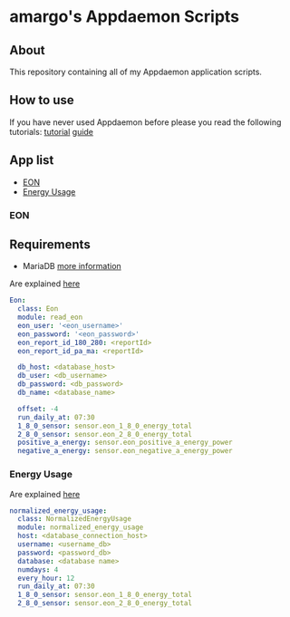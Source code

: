 # amargo's Appdaemon Scripts

## About

This repository containing all of my Appdaemon application scripts.

## How to use

If you have never used Appdaemon before please you read the following tutorials:
[tutorial](https://appdaemon.readthedocs.io/en/latest/HASS_TUTORIAL.html)
[guide](https://appdaemon.readthedocs.io/en/latest/APPGUIDE.html)

## App list

* [EON](#eon)
* [Energy Usage](#normalized_energy_usage)

### EON

## Requirements 
* MariaDB [more information](https://github.com/home-assistant/addons/blob/master/mariadb/DOCS.md)

Are explained [here](eon/README.md)

```yaml
Eon:
  class: Eon
  module: read_eon
  eon_user: '<eon_username>'
  eon_password: '<eon_password>'
  eon_report_id_180_280: <reportId>
  eon_report_id_pa_ma: <reportId>  

  db_host: <database_host>
  db_user: <db_username>
  db_password: <db_password>
  db_name: <database_name>

  offset: -4
  run_daily_at: 07:30
  1_8_0_sensor: sensor.eon_1_8_0_energy_total
  2_8_0_sensor: sensor.eon_2_8_0_energy_total
  positive_a_energy: sensor.eon_positive_a_energy_power
  negative_a_energy: sensor.eon_negative_a_energy_power 
```
### Energy Usage

Are explained [here](normalized_energy_usage/README.md)

```yaml
normalized_energy_usage:
  class: NormalizedEnergyUsage
  module: normalized_energy_usage
  host: <database_connection_host>
  username: <username_db>
  password: <password_db>
  database: <database name>
  numdays: 4
  every_hour: 12
  run_daily_at: 07:30
  1_8_0_sensor: sensor.eon_1_8_0_energy_total
  2_8_0_sensor: sensor.eon_2_8_0_energy_total
```
